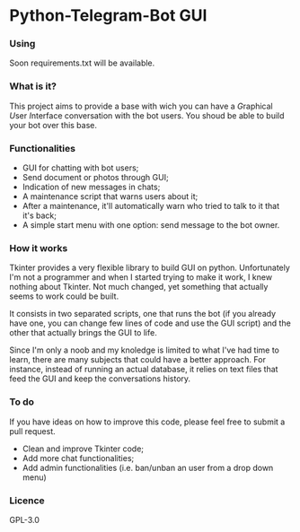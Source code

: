 # Python-Telegram-Bot GUI

### Using
Soon requirements.txt will be available.

### What is it?
This project aims to provide a base with wich you can have a *G*raphical *U*ser *I*nterface conversation with the bot users. You shoud be able to build your bot over this base.

### Functionalities
* GUI for chatting with bot users;
* Send document or photos through GUI;
* Indication of new messages in chats;
* A maintenance script that warns users about it;
* After a maintenance, it'll automatically warn who tried to talk to it that it's back;
* A simple start menu with one option: send message to the bot owner.

### How it works
Tkinter provides a very flexible library to build GUI on python. Unfortunately I'm not a programmer and when I started trying to make it work, I knew nothing about Tkinter. Not much changed, yet something that actually seems to work could be built.

It consists in two separated scripts, one that runs the bot (if you already have one, you can change few lines of code and use the GUI script) and the other that actually brings the GUI to life.

Since I'm only a noob and my knoledge is limited to what I've had time to learn, there are many subjects that could have a better approach. For instance, instead of running an actual database, it relies on text files that feed the GUI and keep the conversations history.

### To do
If you have ideas on how to improve this code, please feel free to submit a pull request.
* Clean and improve Tkinter code;
* Add more chat functionalities;
* Add admin functionalities (i.e. ban/unban an user from a drop down menu)

### Licence
GPL-3.0
